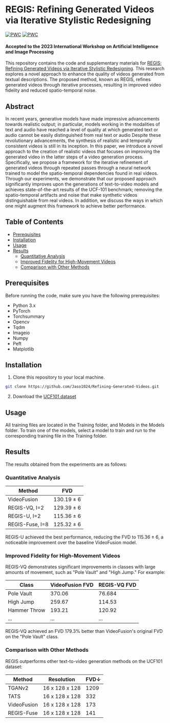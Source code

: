 # REGIS: Refining Generated Videos via Iterative Stylistic Redesigning

[![PWC](https://img.shields.io/endpoint.svg?url=https://paperswithcode.com/badge/regis-refining-generated-videos-via-iterative/text-to-video-generation-on-ucf-101)](https://paperswithcode.com/sota/text-to-video-generation-on-ucf-101?p=regis-refining-generated-videos-via-iterative)
[![PWC](https://img.shields.io/endpoint.svg?url=https://paperswithcode.com/badge/regis-refining-generated-videos-via-iterative/video-generation-on-ucf-101)](https://paperswithcode.com/sota/video-generation-on-ucf-101?p=regis-refining-generated-videos-via-iterative)

#### Accepted to the 2023 International Workshop on Artificial Intelligence and Image Processing

This repository contains the code and supplementary materials for [REGIS: Refining Generated Videos via Iterative Stylistic Redesigning](https://doi.org/10.21203/rs.3.rs-3541408/v1). This research explores a novel approach to enhance the quality of videos generated from textual descriptions. The proposed method, known as REGIS, refines generated videos through iterative processes, resulting in improved video fidelity and reduced spatio-temporal noise.


## Abstract
In recent years, generative models have made impressive advancements towards realistic output; in particular, models working in the modalities of text and audio have reached a level of quality at which generated text or audio cannot be easily distinguished from real text or audio Despite these revolutionary advancements, the synthesis of realistic and temporally consistent videos is still in its inception. In this paper, we introduce a novel approach to the creation of realistic videos that focuses on improving the generated video in the latter steps of a video generation process. Specifically, we propose a framework for the iterative refinement of generated videos through repeated passes through a neural network trained to model the spatio-temporal dependencies found in real videos. Through our experiments, we demonstrate that our proposed approach significantly improves upon the generations of text-to-video models and achieves state-of-the-art results of the UCF-101 benchmark; removing the spatio-temporal artifacts and noise that make synthetic videos distinguishable from real videos. In addition, we discuss the ways in which one might augment this framework to achieve better performance.

## Table of Contents

- [Prerequisites](#prerequisites)
- [Installation](#installation)
- [Usage](#usage)
- [Results](#results)
  - [Quantitative Analysis](#quantitative-analysis)
  - [Improved Fidelity for High-Movement Videos](#improved-fidelity-for-high-movement-videos)
  - [Comparison with Other Methods](#comparison-with-other-methods)

## Prerequisites

Before running the code, make sure you have the following prerequisites:

- Python 3.x
- PyTorch
- Torchsummary
- Opencv
- Tqdm
- Imageio
- Numpy
- Peft
- Matplotlib 

## Installation

1. Clone this repository to your local machine.

```bash
git clone https://github.com/Jaso1024/Refining-Generated-Videos.git
```

2. Download the [UCF101 dataset](https://www.crcv.ucf.edu/data/UCF101.php)

## Usage

All training files are located in the Training folder, and Models in the Models folder. To train one of the models, select a model to train and run to the corresponding training file in the Training folder.

## Results

The results obtained from the experiments are as follows:

### Quantitative Analysis

| Method           | FVD                                |
|------------------|------------------------------------|
| VideoFusion      | 130.19 ± 6                         |
| REGIS-VQ, I=2    | 129.39 ± 6                         |
| REGIS-U, I=2     | 115.36 ± 6                         |
| REGIS-Fuse, I=8  | 125.32 ± 6                         |


REGIS-U achieved the best performance, reducing the FVD to 115.36 ± 6, a noticeable improvement over the baseline VideoFusion model.

### Improved Fidelity for High-Movement Videos

REGIS-VQ demonstrates significant improvements in classes with large amounts of movement, such as "Pole Vault" and "High Jump." For example:

| Class           | VideoFusion FVD | REGIS-VQ FVD |
|-----------------|-----------------|--------------|
| Pole Vault      | 370.06          | 76.684       |
| High Jump       | 259.67          | 114.53       |
| Hammer Throw    | 193.21          | 120.92       |
| ...             | ...             | ...          |

REGIS-VQ achieved an FVD 179.3% better than VideoFusion's original FVD on the "Pole Vault" class.

### Comparison with Other Methods

REGIS outperforms other text-to-video generation methods on the UCF101 dataset:

| Method         | Resolution       | FVD↓   |
|----------------|------------------|--------|
| TGANv2         | 16 x 128 x 128   | 1209   |
| TATS           | 16 x 128 x 128   | 332    |
| VideoFusion    | 16 x 128 x 128   | 173    |
| REGIS-Fuse     | 16 x 128 x 128   | 141    |
